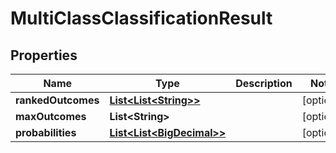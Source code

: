 
# MultiClassClassificationResult

## Properties
Name | Type | Description | Notes
------------ | ------------- | ------------- | -------------
**rankedOutcomes** | [**List&lt;List&lt;String&gt;&gt;**](List.md) |  |  [optional]
**maxOutcomes** | **List&lt;String&gt;** |  |  [optional]
**probabilities** | [**List&lt;List&lt;BigDecimal&gt;&gt;**](List.md) |  |  [optional]



